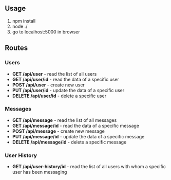 ## Usage

1. npm install
2. node ./
3. go to localhost:5000 in browser

## Routes

### Users
* **GET /api/user** - read the list of all users
* **GET /api/user/id** - read the data of a specific user
* **POST /api/user** - create new user
* **PUT /api/user/id** - update the data of a specific user
* **DELETE /api/user/id** - delete a specific user

### Messages
* **GET /api/message** - read the list of all messages
* **GET /api/message/id** - read the data of a specific message
* **POST /api/message** - create new message
* **PUT /api/message/id** - update the data of a specific message
* **DELETE /api/message/id** - delete a specific message

### User History
* **GET /api/user-history/id** - read the list of all users with whom a specific user has been messaging